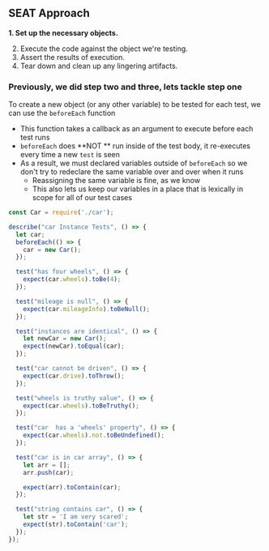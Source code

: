 ## SEAT Approach ##
**1. Set up the necessary objects.**

2. Execute the code against the object we're testing.
3. Assert the results of execution.
4. Tear down and clean up any lingering artifacts.

### Previously, we did step two and three, lets tackle step one ###

To create a new object (or any other variable) to be tested for each test, we can use the `beforeEach` function
- This function takes a callback as an argument to execute before each test runs
- `beforeEach` does **NOT ** run inside of the test body, it re-executes every time a new `test` is seen
- As a result, we must declared variables outside of `beforeEach` so we don't try to redeclare the same variable over and over when it runs
  - Reassigning the same variable is fine, as we know
  - This also lets us keep our variables in a place that is lexically in scope for all of our test cases

```javascript
const Car = require('./car');

describe("car Instance Tests", () => {
  let car;
  beforeEach(() => {
    car = new Car();
  });

  test("has four wheels", () => {
    expect(car.wheels).toBe(4);
  });

  test("mileage is null", () => {
    expect(car.mileageInfo).toBeNull();
  });

  test("instances are identical", () => {
    let newCar = new Car();
    expect(newCar).toEqual(car);
  });

  test("car cannot be driven", () => {
    expect(car.drive).toThrow();
  });

  test("wheels is truthy value", () => {
    expect(car.wheels).toBeTruthy();
  });

  test("car  has a 'wheels' property", () => {
    expect(car.wheels).not.toBeUndefined();
  });

  test("car is in car array", () => {
    let arr = [];
    arr.push(car);

    expect(arr).toContain(car);
  });

  test("string contains car", () => {
    let str = 'I am very scared';
    expect(str).toContain('car');
  });
}); 
```
